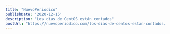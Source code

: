 ```yaml
---
title: "NuevoPeriodico"
publishDate: '2020-12-15'
description: "Los días de CentOS están contados"
postUrl: "https://nuevoperiodico.com/los-dias-de-centos-estan-contados/"
---
```

